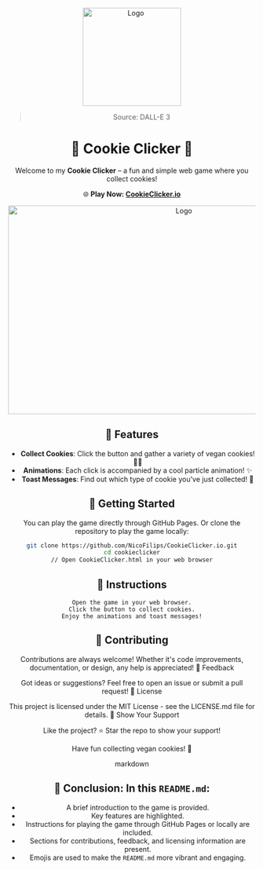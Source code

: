 <!-- PROJECT LOGO -->
<br />
<div align="center">
<a href="https://github.com/NicoFilips/CookieClicker.io/">
  <img src="https://user-images.githubusercontent.com/35654361/290687115-7ea13dc6-d4cc-4c23-ac2d-a93736f694da.png" alt="Logo" width="200" height="200">
</a>

<blockquote>
  <p>Source: DALL-E 3</p>
</blockquote>


# 🍪 Cookie Clicker 🌱

Welcome to my **Cookie Clicker** – a fun and simple web game where you collect cookies! 

🌐 **Play Now: [CookieClicker.io](https://NicoFilips.github.io/CookieClicker.io/)**

<a href="https://github.com/NicoFilips/CookieClicker.io/">
  <img src="https://user-images.githubusercontent.com/35654361/292312593-9a627f33-066e-4b9a-88ae-f35d88127d3a.png" alt="Logo" width="700" height="425">
</a>

## 🌟 Features

- **Collect Cookies**: Click the button and gather a variety of vegan cookies! 🍫🍪
- **Animations**: Each click is accompanied by a cool particle animation! ✨
- **Toast Messages**: Find out which type of cookie you've just collected! 📣

## 🚀 Getting Started

You can play the game directly through GitHub Pages.
Or clone the repository to play the game locally:

```bash
git clone https://github.com/NicoFilips/CookieClicker.io.git
cd cookieclicker
// Open CookieClicker.html in your web browser
```

## 📝 Instructions

    Open the game in your web browser.
    Click the button to collect cookies.
    Enjoy the animations and toast messages!

## 🤝 Contributing

Contributions are always welcome! Whether it's code improvements, documentation, or design, any help is appreciated!
💌 Feedback

Got ideas or suggestions? Feel free to open an issue or submit a pull request!
📜 License

This project is licensed under the MIT License - see the LICENSE.md file for details.
🌈 Show Your Support

Like the project? ⭐️ Star the repo to show your support!

Have fun collecting vegan cookies! 🎉

markdown


## 📍 Conclusion: In this `README.md`:

- A brief introduction to the game is provided.
- Key features are highlighted.
- Instructions for playing the game through GitHub Pages or locally are included.
- Sections for contributions, feedback, and licensing information are present.
- Emojis are used to make the `README.md` more vibrant and engaging.
